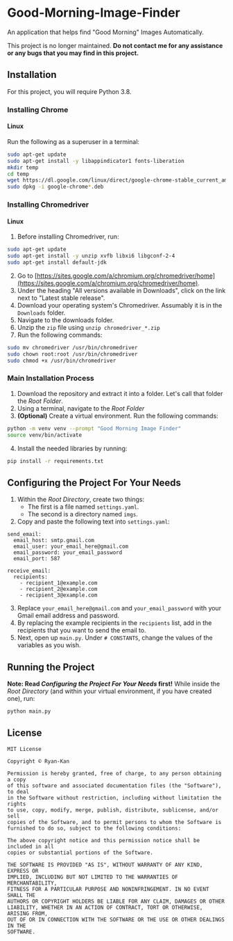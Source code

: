 # Good-Morning-Image-Finder
An application that helps find "Good Morning" Images Automatically.

This project is no longer maintained. **Do not contact me for any assistance or any bugs that you may find in this project.**

## Installation
For this project, you will require Python 3.8.

### Installing Chrome
#### Linux
Run the following as a superuser in a terminal:
```bash
sudo apt-get update
sudo apt-get install -y libappindicator1 fonts-liberation
mkdir temp
cd temp
wget https://dl.google.com/linux/direct/google-chrome-stable_current_amd64.deb
sudo dpkg -i google-chrome*.deb
```

### Installing Chromedriver
#### Linux
1. Before installing Chromedriver, run:
```bash
sudo apt-get update
sudo apt-get install -y unzip xvfb libxi6 libgconf-2-4
sudo apt-get install default-jdk 
```
2. Go to [https://sites.google.com/a/chromium.org/chromedriver/home](https://sites.google.com/a/chromium.org/chromedriver/home).
3. Under the heading "All versions available in Downloads", click on the link next to "Latest stable release".
4. Download your operating system's Chromedriver. Assumably it is in the `Downloads` folder.
5. Navigate to the downloads folder.
6. Unzip the `zip` file using `unzip chromedriver_*.zip`
7. Run the following commands:
```bash
sudo mv chromedriver /usr/bin/chromedriver
sudo chown root:root /usr/bin/chromedriver
sudo chmod +x /usr/bin/chromedriver
```

### Main Installation Process
1. Download the repository and extract it into a folder. Let's call that folder the *Root Folder*.
2. Using a terminal, navigate to the *Root Folder*
3. **(Optional)** Create a virtual environment. Run the following commands:
```bash
python -m venv venv --prompt "Good Morning Image Finder"
source venv/bin/activate
```
4. Install the needed libraries by running:
```bash
pip install -r requirements.txt
```

## Configuring the Project For Your Needs
1. Within the *Root Directory*, create two things:
    - The first is a file named `settings.yaml`.
    - The second is a directory named `imgs`.
2. Copy and paste the following text into `settings.yaml`:
```
send_email:
  email_host: smtp.gmail.com
  email_user: your_email_here@gmail.com
  email_password: your_email_password
  email_port: 587

receive_email:
  recipients:
    - recipient_1@example.com
    - recipient_2@example.com
    - recipient_3@example.com
```
3. Replace `your_email_here@gmail.com` and `your_email_password` with your Gmail email address and password.
4. By replacing the example recipients in the `recipients` list, add in the recipients that you want to send the email to.
5. Next, open up `main.py`. Under `# CONSTANTS`, change the values of the variables as you wish.

## Running the Project
**Note: Read *Configuring the Project For Your Needs* first!**
While inside the *Root Directory* (and within your virtual environment, if you have created one), run:
```bash
python main.py
```

## License
```
MIT License

Copyright © Ryan-Kan

Permission is hereby granted, free of charge, to any person obtaining a copy
of this software and associated documentation files (the "Software"), to deal
in the Software without restriction, including without limitation the rights
to use, copy, modify, merge, publish, distribute, sublicense, and/or sell
copies of the Software, and to permit persons to whom the Software is
furnished to do so, subject to the following conditions:

The above copyright notice and this permission notice shall be included in all
copies or substantial portions of the Software.

THE SOFTWARE IS PROVIDED "AS IS", WITHOUT WARRANTY OF ANY KIND, EXPRESS OR
IMPLIED, INCLUDING BUT NOT LIMITED TO THE WARRANTIES OF MERCHANTABILITY,
FITNESS FOR A PARTICULAR PURPOSE AND NONINFRINGEMENT. IN NO EVENT SHALL THE
AUTHORS OR COPYRIGHT HOLDERS BE LIABLE FOR ANY CLAIM, DAMAGES OR OTHER
LIABILITY, WHETHER IN AN ACTION OF CONTRACT, TORT OR OTHERWISE, ARISING FROM,
OUT OF OR IN CONNECTION WITH THE SOFTWARE OR THE USE OR OTHER DEALINGS IN THE
SOFTWARE.
```
